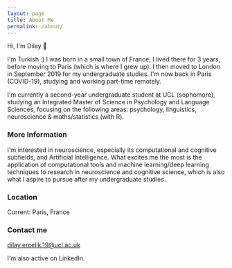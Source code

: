 ```yaml
---
layout: page
title: About Me
permalink: /about/
---
```


Hi, I'm Dilay 👋 

I'm Turkish :) I was born in a small town of France; I lived there for 3 years, before moving to Paris (which is where I grew up). I then moved to London in September 2019 for my undergraduate studies. I'm now back in Paris (COVID-19), studying and working part-time remotely.

I'm currently a second-year undergraduate student at UCL (sophomore), studying an Integrated Master of Science in Psychology and Language Sciences, focusing on the following areas: psychology, linguistics, neuroscience & maths/statistics (with R).

### More Information

I'm interested in neuroscience, especially its computational and cognitive subfields, and Artificial Intelligence. 
What excites me the most is the application of computational tools and machine learning/deep learning techniques to research in neuroscience and cognitive science, which is also what I aspire to pursue after my undergraduate studies.

### Location

Current: Paris, France


### Contact me

[dilay.ercelik.19@ucl.ac.uk](mailto:dilay.ercelik.19@ucl.ac.uk)

I'm also active on LinkedIn.
